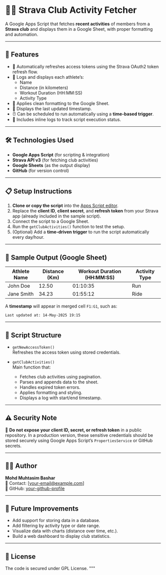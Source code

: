# 🚴‍♂️ Strava Club Activity Fetcher

A Google Apps Script that fetches **recent activities** of members from a **Strava club** and displays them in a Google Sheet, with proper formatting and automation.

---

## 📌 Features

- 🔐 Automatically refreshes access tokens using the Strava OAuth2 token refresh flow.
- 📄 Logs and displays each athlete’s:
  - Name
  - Distance (in kilometers)
  - Workout Duration (HH:MM:SS)
  - Activity Type
- 🎨 Applies clean formatting to the Google Sheet.
- 📅 Displays the last updated timestamp.
- ⏰ Can be scheduled to run automatically using a **time-based trigger**.
- 🧪 Includes inline logs to track script execution status.

---

## 🛠️ Technologies Used

- **Google Apps Script** (for scripting & integration)
- **Strava API v3** (for fetching club activities)
- **Google Sheets** (as the output display)
- **GitHub** (for version control)

---

## 📋 Setup Instructions

1. **Clone or copy the script** into the [Apps Script editor](https://script.google.com/).
2. Replace the **client ID**, **client secret**, and **refresh token** from your Strava app (already included in the sample script).
3. Connect the script to a Google Sheet.
4. Run the `getClubActivities()` function to test the setup.
5. (Optional) Add a **time-driven trigger** to run the script automatically every day/hour.

---

## 📸 Sample Output (Google Sheet)

| Athlete Name | Distance (Km) | Workout Duration (HH:MM:SS) | Activity Type |
|--------------|----------------|-----------------------------|---------------|
| John Doe     | 12.50          | 01:10:35                    | Run           |
| Jane Smith   | 34.23          | 01:55:12                    | Ride          |

A **timestamp** will appear in merged cell `F1:G1`, such as:
```
Last updated at: 14-May-2025 19:15
```
---

## 📄 Script Structure

- `getNewAccessToken()`  
  Refreshes the access token using stored credentials.

- `getClubActivities()`  
  Main function that:
  - Fetches club activities using pagination.
  - Parses and appends data to the sheet.
  - Handles expired token errors.
  - Applies formatting and styling.
  - Displays a log with start/end timestamp.

---

## ⚠️ Security Note

🔐 **Do not expose your client ID, secret, or refresh token** in a public repository. In a production version, these sensitive credentials should be stored securely using Google Apps Script’s `PropertiesService` or GitHub secrets.

---

## 🙋‍♂️ Author

**Mohd Muhtasim Bashar**  
📧 Contact: [your-email@example.com]  
🔗 GitHub: [your-github-profile](https://github.com/your-github-username)

---

## 📅 Future Improvements

- Add support for storing data in a database.
- Add filtering by activity type or date range.
- Visualize data with charts (distance over time, etc.).
- Build a web dashboard to display club statistics.

---

## 📃 License
The code is secured under GPL License. 
"""
